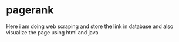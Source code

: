 # pagerank
Here i am doing web scraping and store the link in database and also visualize the page using html and java

